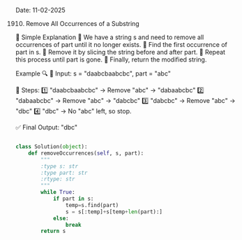 Date: 11-02-2025

1910. Remove All Occurrences of a Substring

📝 Simple Explanation
🔹 We have a string s and need to remove all occurrences of part until it no longer exists.
🔹 Find the first occurrence of part in s.
🔹 Remove it by slicing the string before and after part.
🔹 Repeat this process until part is gone.
🔹 Finally, return the modified string.

Example 🔍
📝 Input: s = "daabcbaabcbc", part = "abc"

🔄 Steps:
1️⃣ "daabcbaabcbc" → Remove "abc" → "dabaabcbc"
2️⃣ "dabaabcbc" → Remove "abc" → "dabcbc"
3️⃣ "dabcbc" → Remove "abc" → "dbc"
4️⃣ "dbc" → No "abc" left, so stop.

✅ Final Output: "dbc"

```python

class Solution(object):
    def removeOccurrences(self, s, part):
        """
        :type s: str
        :type part: str
        :rtype: str
        """
        while True:
            if part in s:
                temp=s.find(part)
                s = s[:temp]+s[temp+len(part):]
            else:
                break
        return s

```
